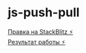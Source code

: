 # js-push-pull

[Правка на StackBlitz ⚡️](https://stackblitz.com/edit/js-push-pull)  
[Результат работы ⚡️](https://js-push-pull.stackblitz.io/)
